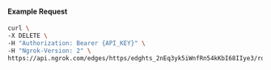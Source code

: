 <!-- Code generated for API Clients. DO NOT EDIT. -->

#### Example Request

```bash
curl \
-X DELETE \
-H "Authorization: Bearer {API_KEY}" \
-H "Ngrok-Version: 2" \
https://api.ngrok.com/edges/https/edghts_2nEq3yk5iWnfRn54kKbI68IIye3/routes/edghtsrt_2nEq408oPzulnGDVrTd3Bjzl2WP
```
